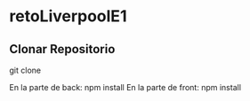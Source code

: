 # retoLiverpoolE1  
## Clonar Repositorio  
git clone <link-del-repositorio>  

En la parte de back: npm install
En la parte de front: npm install 

